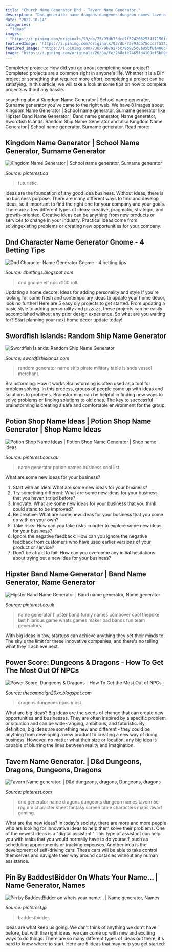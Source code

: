 ```yaml
---
title: "Church Name Generator Dnd - Tavern Name Generator."
description: "Dnd generator name dragons dungeons dungeon names tavern 5e rpg dm character sheet fantasy screen table characters maps dwarf gaming"
date: "2022-10-14"
categories:
- "ideas"
images:
- "https://i.pinimg.com/originals/93/db/75/93db75dcc7f524206253417150fd6b42.jpg"
featuredImage: "https://i.pinimg.com/originals/93/db/75/93db75dcc7f524206253417150fd6b42.jpg"
featured_image: "https://i.pinimg.com/736x/9b/92/5c/9b925c8a85bf8a406c4364c14f52d3fd.jpg"
image: "https://i.pinimg.com/originals/26/8a/fe/268afe7465fd4109cf5b09dd47ba28ee.jpg"
---
```



Completed projects: How did you go about completing your project?
Completed projects are a common sight in anyone's life. Whether it is a DIY project or something that required more effort, completing a project can be satisfying. In this article, we will take a look at some tips on how to complete projects without any hassle.

	

		
searching about Kingdom Name Generator | School name generator, Surname generator you've came to the right web. We have 8 Images about Kingdom Name Generator | School name generator, Surname generator like Hipster Band Name Generator | Band name generator, Name generator, Swordfish Islands: Random Ship Name Generator and also Kingdom Name Generator | School name generator, Surname generator. Read more:
		
    
## Kingdom Name Generator | School Name Generator, Surname Generator

<img loading=lazy src="https://i.pinimg.com/736x/9b/92/5c/9b925c8a85bf8a406c4364c14f52d3fd.jpg" onerror="this.onerror=null;this.src='https://tse2.mm.bing.net/th?id=OIP.AUHbQcJIP2-62k4LHQRKLwHaLH&amp;pid=15.1';" alt="Kingdom Name Generator | School name generator, Surname generator">

_Source: pinterest.ca_

>futuristic. 

	

Ideas are the foundation of any good idea business. Without ideas, there is no business purpose. There are many different ways to find and develop ideas, so it important to find the right one for your company and your goals. There are a few different types of ideas: creative, pragmatic, strategic, and growth-oriented. Creative ideas can be anything from new products or services to change in your industry. Practical ideas come from solvingexisting problems or creating new opportunities for your company.

    
## Dnd Character Name Generator Gnome - 4 Betting Tips

<img loading=lazy src="https://i.pinimg.com/originals/61/13/67/6113673cf35d39711100a14a99343b34.jpg" onerror="this.onerror=null;this.src='https://tse2.mm.bing.net/th?id=OIP.-dMGReSndu_lJmdQgqDdnAHaJQ&amp;pid=15.1';" alt="Dnd Character Name Generator Gnome - 4 betting tips">

_Source: 4bettings.blogspot.com_

>dnd gnome elf npc d100 roll. 

	

Updating a home decore: Ideas for adding personality and style
If you're looking for some fresh and contemporary ideas to update your home décor, look no further! Here are 5 easy diy projects to get started. From updating a basic style to adding personality and pizzazz, these projects can be easily accomplished without any prior design experience. So what are you waiting for? Start planning your next home décor update today!

    
## Swordfish Islands: Random Ship Name Generator

<img loading=lazy src="http://i.imgur.com/AbYDjRf.png" onerror="this.onerror=null;this.src='https://tse2.mm.bing.net/th?id=OIP.fW0TmNXWbTidysHGZ-ONigHaFR&amp;pid=15.1';" alt="Swordfish Islands: Random Ship Name Generator">

_Source: swordfishislands.com_

>random generator name ship pirate military table islands vessel merchant. 

	

Brainstorming: How it works
Brainstorming is often used as a tool for problem solving. In this process, groups of people come up with ideas and solutions to problems. Brainstorming can be helpful in finding new ways to solve problems or finding solutions to old ones. The key to successful brainstorming is creating a safe and comfortable environment for the group.

    
## Potion Shop Name Ideas | Potion Shop Name Generator | Shop Name Ideas

<img loading=lazy src="https://i.pinimg.com/originals/93/db/75/93db75dcc7f524206253417150fd6b42.jpg" onerror="this.onerror=null;this.src='https://tse3.mm.bing.net/th?id=OIP.XNhB_eyZhV-Lz33Q9D3L8QHaLG&amp;pid=15.1';" alt="Potion Shop Name Ideas | Potion Shop Name Generator | Shop name ideas">

_Source: pinterest.com.au_

>name generator potion names business cool list. 

	

What are some new ideas for your business?
1. Start with an idea: What are some new ideas for your business? 
2. Try something different: What are some new ideas for your business that you haven't tried before? 
3. Innovate: What are some new ideas for your business that you think could stand to be improved? 
4. Be creative: What are some new ideas for your business that you come up with on your own? 
5. Take risks: How can you take risks in order to explore some new ideas for your business? 
6. Ignore the negative feedback: How can you ignore the negative feedback from customers who have used earlier versions of your product or service? 
7. Don't be afraid to fail: How can you overcome any initial hesitations about trying out a new idea for your business?

    
## Hipster Band Name Generator | Band Name Generator, Name Generator

<img loading=lazy src="https://i.pinimg.com/736x/7c/7b/b9/7c7bb9a5a9a5158fc106449c5cc809da.jpg" onerror="this.onerror=null;this.src='https://tse1.mm.bing.net/th?id=OIP.4V0J-AlXP4_LfLfseD3XZQHaNr&amp;pid=15.1';" alt="Hipster Band Name Generator | Band name generator, Name generator">

_Source: pinterest.co.uk_

>name generator hipster band funny names combover cool thepoke last hilarious game whats games maker bad bands fun team generators. 

	

With big ideas in tow, startups can achieve anything they set their minds to. The sky's the limit for these innovative companies, and there's no telling what they'll achieve next.

    
## Power Score: Dungeons &amp; Dragons - How To Get The Most Out Of NPCs

<img loading=lazy src="http://1.bp.blogspot.com/-2yY3R-PtOIA/VO4H8HAx9WI/AAAAAAAADl8/ti-ZPCRX-s0/s1600/ppl.jpg" onerror="this.onerror=null;this.src='https://tse4.mm.bing.net/th?id=OIP.WME5SDhz1s49a7I8VBGwSQAAAA&amp;pid=15.1';" alt="Power Score: Dungeons &amp; Dragons - How To Get the Most Out of NPCs">

_Source: thecampaign20xx.blogspot.com_

>dragons dungeons npcs most. 

	

What are big ideas?
Big ideas are the seeds of change that can create new opportunities and businesses. They are often inspired by a specific problem or situation and can be wide-ranging, ambitious, and futuristic. By definition, big ideas are something new and different - they could be anything from developing a new product to creating a new way of doing business. However, no matter what their size or location, any big idea is capable of blurring the lines between reality and imagination.

    
## Tavern Name Generator. | D&amp;d Dungeons, Dragons, Dungeons, Dragons

<img loading=lazy src="https://i.pinimg.com/736x/29/7c/a0/297ca0afcf8fb5881fa8ac500f9a1c2c.jpg" onerror="this.onerror=null;this.src='https://tse3.mm.bing.net/th?id=OIP.3gVIj-T3YsNIG5NT8CW_yAHaKC&amp;pid=15.1';" alt="Tavern Name generator. | D&amp;d dungeons, dragons, Dungeons, dragons">

_Source: pinterest.com_

>dnd generator name dragons dungeons dungeon names tavern 5e rpg dm character sheet fantasy screen table characters maps dwarf gaming. 

	

What are the new ideas?
In today's society, there are more and more people who are looking for innovative ideas to help them solve their problems. One of the newest ideas is a "digital assistant." This type of assistant can help you with tasks that you would normally have to do yourself, such as scheduling appointments or tracking expenses. Another idea is the development of self-driving cars. These cars will be able to take control themselves and navigate their way around obstacles without any human assistance.

    
## Pin By BaddestBidder On Whats Your Name... | Name Generator, Names

<img loading=lazy src="https://i.pinimg.com/originals/26/8a/fe/268afe7465fd4109cf5b09dd47ba28ee.jpg" onerror="this.onerror=null;this.src='https://tse3.mm.bing.net/th?id=OIP.r8vYj6hxrtIdoaooS7d2DQAAAA&amp;pid=15.1';" alt="Pin by BaddestBidder on whats your name... | Name generator, Names">

_Source: pinterest.jp_

>baddestbidder. 

	

Ideas are what keep us going. We can't think of anything we don't have before, but with the right ideas, we can come up with new and exciting ways to do things. There are so many different types of ideas out there, it's hard to know where to start. Here are 5 ideas that may help you get started: 

